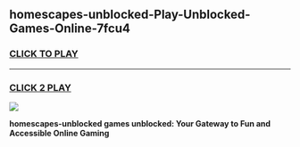 
## homescapes-unblocked-Play-Unblocked-Games-Online-7fcu4
<h3>
<a href="https://premium76.site?title=homescapes-unblocked&ref=25A">CLICK TO PLAY</a></h3>
<hr>

<h3>
<a href="https://premium76.site?title=homescapes-unblocked&ref=25A">CLICK 2 PLAY</a>
  
</h3>

<a href="https://premium76.site?title=homescapes-unblocked&ref=25A"><img src="https://clearcache.store/games.png"></a>


**homescapes-unblocked games unblocked: Your Gateway to Fun and Accessible Online Gaming**
